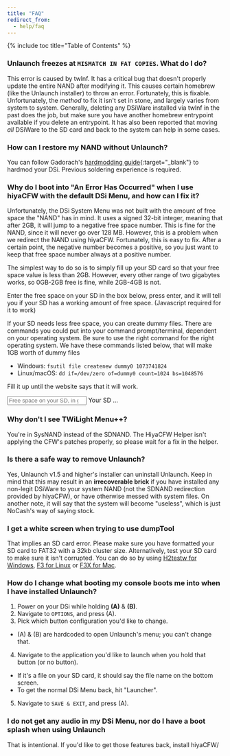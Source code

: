 ```yaml
---
title: "FAQ"
redirect_from:
  - help/faq
---
```

{% include toc title="Table of Contents" %}

### Unlaunch freezes at `MISMATCH IN FAT COPIES`. What do I do?
This error is caused by twlnf. It has a critical bug that doesn't properly update the entire NAND after modifying it. This causes certain homebrew (like the Unlaunch installer) to throw an error. Fortunately, this is fixable. Unfortunately, the *method* to fix it isn't set in stone, and largely varies from system to system. Generally, deleting any DSiWare installed via twlnf in the past does the job, but make sure you have another homebrew entrypoint available if you delete an entrypoint. It has also been reported that moving *all* DSiWare to the SD card and back to the system can help in some cases.

### How can I restore my NAND without Unlaunch?
You can follow Gadorach's [hardmodding guide](https://gbatemp.net/threads/dsi-downgrading-the-complete-guide.393682/){:target="_blank"} to hardmod your DSi. Previous soldering experience is required.

### Why do I boot into "An Error Has Occurred" when I use hiyaCFW with the default DSi Menu, and how can I fix it?
Unfortunately, the DSi System Menu was not built with the amount of free space the "NAND" has in mind. It uses a signed 32-bit integer, meaning that after 2GB, it will jump to a negative free space number. This is fine for the NAND, since it will never go over 128 MB. However, this is a problem when we redirect the NAND using hiyaCFW. Fortunately, this is easy to fix. After a certain point, the negative number becomes a positive, so you just want to keep that free space number always at a positive number.

The simplest way to do so is to simply fill up your SD card so that your free space value is less than 2GB. However, every other range of two gigabytes works, so 0GB-2GB free is fine, while 2GB-4GB is not.

Enter the free space on your SD in the box below, press enter, and it will tell you if your SD has a working amount of free space. (Javascript required for it to work)

If your SD needs less free space, you can create dummy files. There are commands you could put into your command prompt/terminal, dependent on your operating system. Be sure to use the right command for the right operating system. We have these commands listed below, that will make 1GB worth of dummy files
 - Windows: `fsutil file createnew dummy0 1073741824`
 - Linux/macOS: `dd if=/dev/zero of=dummy0 count=1024 bs=1048576`

Fill it up until the website says that it will work.

<input id="sdSpace" type="number" placeholder="Free space on your SD, in gigabytes (ex. 1.5)" onchange="updateWillWork()">
Your SD <span id="willWork">...</span>

<script>
function updateWillWork() {
  let freeSpace = document.getElementById("sdSpace").value;
  document.getElementById("willWork").innerHTML = freeSpace % 4 < 2 ? "will work!" : "needs dummy files...";
}
</script>

### Why don't I see TWiLight Menu++?
You're in SysNAND instead of the SDNAND. The HiyaCFW Helper isn't applying the CFW's patches properly, so please wait for a fix in the helper.

### Is there a safe way to remove Unlaunch?
Yes, Unlaunch v1.5 and higher's installer can uninstall Unlaunch. Keep in mind that this may result in an **irrecoverable brick** if you have installed any non-legit DSiWare to your system NAND (not the SDNAND redirection provided by hiyaCFW), or have otherwise messed with system files. On another note, it will say that the system will become "useless", which is just NoCash's way of saying stock.

### I get a white screen when trying to use dumpTool
That implies an SD card error. Please make sure you have formatted your SD card to FAT32 with a 32kb cluster size. Alternatively, test your SD card to make sure it isn't corrupted. You can do so by using [H2testw for Windows](h2testw-(windows)), [F3 for Linux](f3-(linux)) or [F3X for Mac](f3x-(mac)).

### How do I change what booting my console boots me into when I have installed Unlaunch?
1. Power on your DSi while holding **(A)** & **(B)**.
2. Navigate to `OPTIONS`, and press (A).
3. Pick which button configuration you'd like to change.
  - (A) & (B) are hardcoded to open Unlaunch's menu; you can't change that.
4. Navigate to the application you'd like to launch when you hold that button (or no button).
  - If it's a file on your SD card, it should say the file name on the bottom screen.
  - To get the normal DSi Menu back, hit "Launcher".
5. Navigate to `SAVE & EXIT`, and press (A).

### I do not get any audio in my DSi Menu, nor do I have a boot splash when using Unlaunch
That is intentional. If you'd like to get those features back, install hiyaCFW/
